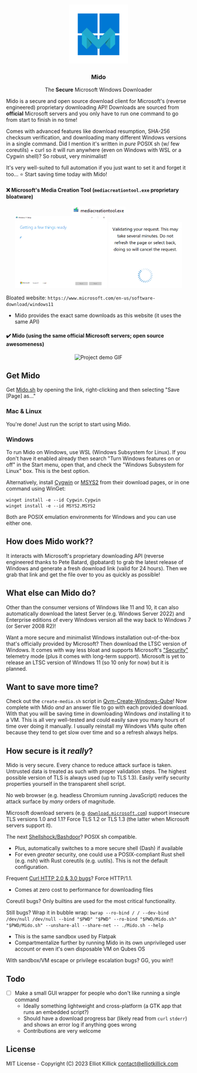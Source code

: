 <div align="center">
    <a href="https://github.com/ElliotKillick/Mido">
        <img width="160" src="logo.png" alt="Logo" />
    </a>
</div>

<h3 align="center">
    Mido
</h3>

<p align="center">
    The <b>Secure</b> Microsoft Windows Downloader
</p>

Mido is a secure and open source download client for Microsoft's (reverse engineered) proprietary downloading API! Downloads are sourced from **official** Microsoft servers and you only have to run one command to go from start to finish in no time!

Comes with advanced features like download resumption, SHA-256 checksum verification, and downloading many different Windows versions in a single command. Did I mention it's written in *pure* POSIX sh (w/ few coreutils) + curl so it will run anywhere (even on Windows with WSL or a Cygwin shell)? So robust, very minimalist!

It's very well-suited to full automation if you just want to set it and forget it too... ⭐ Start saving time today with Mido!

#### ❌ Microsoft's Media Creation Tool (`mediacreationtool.exe` proprietary bloatware)

<p align="center">
    <img src="bloatware.png" alt="Microsoft's proprietary bloatware executable"></img>
    <br />
    <img src="bloatware2.png" width="250px" alt="Microsoft's proprietary bloatware"></img>
    <img src="bloatware3.png" width="200px" alt="Microsoft's bloatware"></img>
</p>

Bloated website: `https://www.microsoft.com/en-us/software-download/windows11`
- Mido provides the exact same downloads as this website (it uses the same API)

#### ✔️ Mido (using the **same** official Microsoft servers; open source awesomeness)

<p align="center">
    <img src="demo.gif" width="400" alt="Project demo GIF"></img>
</p>

## Get Mido

Get [Mido.sh](https://raw.githubusercontent.com/ElliotKillick/Mido/main/Mido.sh) by opening the link, right-clicking and then selecting "Save [Page] as..."

### Mac & Linux

You're done! Just run the script to start using Mido.

### Windows

To run Mido on Windows, use WSL (Windows Subsystem for Linux). If you don't have it enabled already then search "Turn Windows features on or off" in the Start menu, open that, and check the "Windows Subsystem for Linux" box. This is the best option.

Alternatively, install [Cygwin](https://www.cygwin.com/install.html) or [MSYS2](https://www.msys2.org/#installation) from their download pages, or in one command using WinGet:

```
winget install -e --id Cygwin.Cygwin
winget install -e --id MSYS2.MSYS2
```

Both are POSIX emulation environments for Windows and you can use either one.

## How does Mido work??

It interacts with Microsoft's proprietary downloading API (reverse engineered thanks to Pete Batard, @pbatard) to grab the latest release of Windows and generate a fresh download link (valid for 24 hours). Then we grab that link and get the file over to you as quickly as possible!

## What else can Mido do?

Other than the consumer versions of Windows like 11 and 10, it can also automatically download the latest Server (e.g. Windows Server 2022) and Enterprise editions of every Windows version all the way back to Windows 7 (or Server 2008 R2)!

Want a more secure and minimalist Windows installation out-of-the-box that's officially provided by Microsoft? Then download the LTSC version of Windows. It comes with way less bloat and supports Microsoft's ["Security"](https://learn.microsoft.com/en-us/windows/privacy/configure-windows-diagnostic-data-in-your-organization#diagnostic-data-settings) telemetry mode (plus it comes with long-term support). Microsoft is yet to release an LTSC version of Windows 11 (so 10 only for now) but it is planned.

## Want to save more time?

Check out the `create-media.sh` script in [Qvm-Create-Windows-Qube](https://github.com/ElliotKillick/qvm-create-windows-qube/tree/master/windows)! Now complete with Mido *and* an answer file to go with each provided download. With that you will be saving time in downloading Windows *and* installing it to a VM. This is all very well-tested and could easily save you many hours of time over doing it manually. I usually reinstall my Windows VMs quite often because they tend to get slow over time and so a refresh always helps.

## How secure is it *really*?

Mido is very secure. Every chance to reduce attack surface is taken. Untrusted data is treated as such with proper validation steps. The highest possible version of TLS is always used (up to TLS 1.3). Easily verify security properties yourself in the transparent shell script.

No web browser (e.g. headless Chromium running JavaScript) reduces the attack surface by *many* orders of magnitude.

Microsoft download servers (e.g. [`download.microsoft.com`](https://www.ssllabs.com/ssltest/analyze.html?d=download.microsoft.com)) support insecure TLS versions 1.0 and 1.1? Force TLS 1.2 or TLS 1.3 (the latter when Microsoft servers support it).

The next [Shellshock/Bashdoor](https://en.wikipedia.org/wiki/Shellshock_(software_bug))? POSIX sh compatible.
- Plus, automatically switches to a more secure shell (Dash) if available
- For even *greater* security, one could use a POSIX-compliant Rust shell (e.g. nsh) with Rust coreutils (e.g. uutils). This is not the default configuration.

Frequent [Curl HTTP 2.0 & 3.0 bugs](https://github.com/curl/curl/issues?q=is%3Aissue+label%3Acrash)? Force HTTP/1.1.
- Comes at zero cost to performance for downloading files

Coreutil bugs? Only builtins are used for the most critical functionality.

Still bugs? Wrap it in bubble wrap: `bwrap --ro-bind / / --dev-bind /dev/null /dev/null --bind "$PWD" "$PWD" --ro-bind "$PWD/Mido.sh" "$PWD/Mido.sh" --unshare-all --share-net -- ./Mido.sh --help`
- This is the same sandbox used by Flatpak
- Compartmentalize further by running Mido in its own unprivileged user account or even it's own disposable VM on Qubes OS

With sandbox/VM escape or privilege escalation bugs? GG, you win!!

## Todo

- [ ] Make a small GUI wrapper for people who don't like running a single command
    - Ideally something lightweight and cross-platform (a GTK app that runs an embedded script?)
    - Should have a download progress bar (likely read from `curl` `stderr`) and shows an error log if anything goes wrong
    - Contributions are very welcome

## License

MIT License - Copyright (C) 2023 Elliot Killick <contact@elliotkillick.com>
